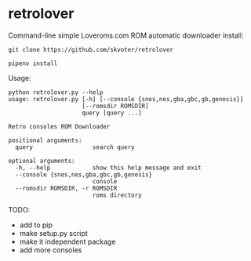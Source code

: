 # retrolover
Command-line simple Loveroms.com ROM automatic downloader
install:

`git clone https://github.com/skvoter/retrolover`

`pipenv install`

Usage:
```
python retrolover.py --help                                                   
usage: retrolover.py [-h] [--console {snes,nes,gba,gbc,gb,genesis}]
                     [--romsdir ROMSDIR]
                     query [query ...]

Retro consoles ROM Downloader

positional arguments:
  query                 search query

optional arguments:
  -h, --help            show this help message and exit
  --console {snes,nes,gba,gbc,gb,genesis}
                        console
  --romsdir ROMSDIR, -r ROMSDIR
                        roms directory
```

TODO:
- add to pip
- make setup.py script
- make it independent package
- add more consoles
